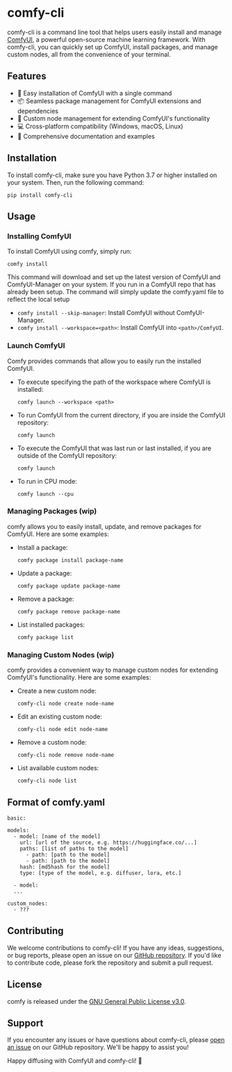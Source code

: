 # comfy-cli

comfy-cli is a command line tool that helps users easily install and manage [ComfyUI](https://github.com/comfyanonymous/ComfyUI), a powerful open-source machine learning framework. With comfy-cli, you can quickly set up ComfyUI, install packages, and manage custom nodes, all from the convenience of your terminal.

## Features

- 🚀 Easy installation of ComfyUI with a single command
- 📦 Seamless package management for ComfyUI extensions and dependencies
- 🔧 Custom node management for extending ComfyUI's functionality
- 💻 Cross-platform compatibility (Windows, macOS, Linux)
- 📖 Comprehensive documentation and examples

## Installation

To install comfy-cli, make sure you have Python 3.7 or higher installed on your system. Then, run the following command:

`pip install comfy-cli`

## Usage

### Installing ComfyUI

To install ComfyUI using comfy, simply run:

`comfy install`

This command will download and set up the latest version of ComfyUI and ComfyUI-Manager on your
system. If you run in a ComfyUI repo that has already been setup. The command
will simply update the comfy.yaml file to reflect the local setup

  * `comfy install --skip-manager`: Install ComfyUI without ComfyUI-Manager.
  * `comfy install --workspace=<path>`: Install ComfyUI into `<path>/ComfyUI`.


### Launch ComfyUI

Comfy provides commands that allow you to easily run the installed ComfyUI.

- To execute specifying the path of the workspace where ComfyUI is installed:

  `comfy launch --workspace <path>`

- To run ComfyUI from the current directory, if you are inside the ComfyUI repository:
  
  `comfy launch`
  
- To execute the ComfyUI that was last run or last installed, if you are outside of the ComfyUI repository:

  `comfy launch`

- To run in CPU mode:

  `comfy launch --cpu`

### Managing Packages (wip)

comfy allows you to easily install, update, and remove packages for ComfyUI. Here are some examples:

- Install a package:

  `comfy package install package-name`

- Update a package:

  `comfy package update package-name`

- Remove a package:

  `comfy package remove package-name`

- List installed packages:

  `comfy package list`

### Managing Custom Nodes (wip)

comfy provides a convenient way to manage custom nodes for extending ComfyUI's functionality. Here are some examples:

- Create a new custom node:

  `comfy-cli node create node-name`

- Edit an existing custom node:

  `comfy-cli node edit node-name`

- Remove a custom node:

  `comfy-cli node remove node-name`

- List available custom nodes:

  `comfy-cli node list`

## Format of comfy.yaml

```
basic:

models:
  - model: [name of the model] 
    url: [url of the source, e.g. https://huggingface.co/...]
    paths: [list of paths to the model]
      - path: [path to the model]
      - path: [path to the model]
    hash: [md5hash for the model]
    type: [type of the model, e.g. diffuser, lora, etc.]

  - model:
  ...

custom_nodes:
  - ???
```

## Contributing

We welcome contributions to comfy-cli! If you have any ideas, suggestions, or
bug reports, please open an issue on our [GitHub
repository](https://github.com/Comfy-Org/comfy-cli/issues). If you'd like to contribute code,
please fork the repository and submit a pull request.


## License

comfy is released under the [GNU General Public License v3.0](https://github.com/drip-art/comfy-cli/blob/master/LICENSE).

## Support

If you encounter any issues or have questions about comfy-cli, please [open an issue](https://github.com/comfy-cli/issues) on our GitHub repository. We'll be happy to assist you!

Happy diffusing with ComfyUI and comfy-cli! 🎉

